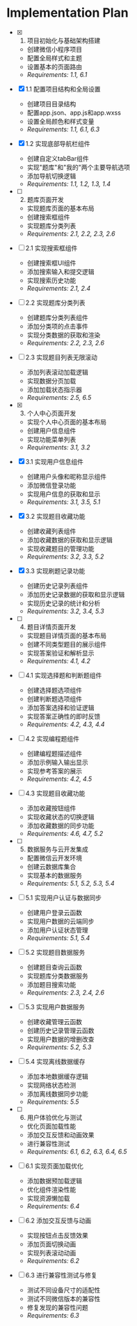 # Implementation Plan

- [x] 1. 项目初始化与基础架构搭建
  - 创建微信小程序项目
  - 配置全局样式和主题
  - 设置基本的页面路由
  - _Requirements: 1.1, 6.1_

- [x] 1.1 配置项目结构和全局设置
  - 创建项目目录结构
  - 配置app.json、app.js和app.wxss
  - 设置全局颜色和样式变量
  - _Requirements: 1.1, 6.1, 6.3_

- [x] 1.2 实现底部导航栏组件
  - 创建自定义tabBar组件
  - 实现"题库"和"我的"两个主要导航选项
  - 添加导航切换逻辑
  - _Requirements: 1.1, 1.2, 1.3, 1.4_

- [ ] 2. 题库页面开发
  - 实现题库页面的基本布局
  - 创建搜索框组件
  - 实现题库分类列表
  - _Requirements: 2.1, 2.2, 2.3, 2.6_

- [ ] 2.1 实现搜索框组件
  - 创建搜索框UI组件
  - 添加搜索输入和提交逻辑
  - 实现搜索历史功能
  - _Requirements: 2.1, 2.4_

- [ ] 2.2 实现题库分类列表
  - 创建题库分类列表组件
  - 添加分类项的点击事件
  - 实现分类数据的获取和渲染
  - _Requirements: 2.2, 2.3, 2.6_

- [ ] 2.3 实现题目列表无限滚动
  - 添加列表滚动加载逻辑
  - 实现数据分页加载
  - 添加加载状态指示器
  - _Requirements: 2.5, 6.5_

- [x] 3. 个人中心页面开发
  - 实现个人中心页面的基本布局
  - 创建用户信息组件
  - 实现功能菜单列表
  - _Requirements: 3.1, 3.2_

- [x] 3.1 实现用户信息组件
  - 创建用户头像和昵称显示组件
  - 添加微信登录功能
  - 实现用户信息的获取和显示
  - _Requirements: 3.1, 3.5, 5.1_

- [x] 3.2 实现题目收藏功能
  - 创建收藏列表组件
  - 添加收藏数据的获取和显示逻辑
  - 实现收藏题目的管理功能
  - _Requirements: 3.2, 3.3, 5.2_

- [x] 3.3 实现刷题记录功能
  - 创建历史记录列表组件
  - 添加历史记录数据的获取和显示逻辑
  - 实现历史记录的统计和分析
  - _Requirements: 3.2, 3.4, 5.3_

- [ ] 4. 题目详情页面开发
  - 实现题目详情页面的基本布局
  - 创建不同类型题目的展示组件
  - 实现答案验证和解析显示
  - _Requirements: 4.1, 4.2_

- [ ] 4.1 实现选择题和判断题组件
  - 创建选择题选项组件
  - 创建判断题选项组件
  - 添加答案选择和验证逻辑
  - 实现答案正确性的即时反馈
  - _Requirements: 4.2, 4.3, 4.4_

- [ ] 4.2 实现编程题组件
  - 创建编程题描述组件
  - 添加示例输入输出显示
  - 实现参考答案的展示
  - _Requirements: 4.2, 4.5_

- [ ] 4.3 实现题目收藏功能
  - 添加收藏按钮组件
  - 实现收藏状态的切换逻辑
  - 添加收藏数据的同步功能
  - _Requirements: 4.6, 4.7, 5.2_

- [ ] 5. 数据服务与云开发集成
  - 配置微信云开发环境
  - 创建云数据库集合
  - 实现基本的数据服务
  - _Requirements: 5.1, 5.2, 5.3, 5.4_

- [ ] 5.1 实现用户认证与数据同步
  - 创建用户登录云函数
  - 实现用户数据的云端同步
  - 添加用户认证状态管理
  - _Requirements: 5.1, 5.4_

- [ ] 5.2 实现题目数据服务
  - 创建题目查询云函数
  - 实现题库分类数据服务
  - 添加题目搜索功能
  - _Requirements: 2.3, 2.4, 2.6_

- [ ] 5.3 实现用户数据服务
  - 创建收藏管理云函数
  - 创建历史记录管理云函数
  - 实现用户数据的增删改查
  - _Requirements: 5.2, 5.3_

- [ ] 5.4 实现离线数据缓存
  - 添加本地数据缓存逻辑
  - 实现网络状态检测
  - 添加离线数据同步功能
  - _Requirements: 5.5_

- [ ] 6. 用户体验优化与测试
  - 优化页面加载性能
  - 添加交互反馈和动画效果
  - 进行兼容性测试
  - _Requirements: 6.1, 6.2, 6.3, 6.4, 6.5_

- [ ] 6.1 实现页面加载优化
  - 添加数据预加载逻辑
  - 优化组件渲染性能
  - 实现资源懒加载
  - _Requirements: 6.4_

- [ ] 6.2 添加交互反馈与动画
  - 实现按钮点击反馈效果
  - 添加页面切换动画
  - 实现列表滚动动画
  - _Requirements: 6.2_

- [ ] 6.3 进行兼容性测试与修复
  - 测试不同设备尺寸的适配性
  - 测试不同微信版本的兼容性
  - 修复发现的兼容性问题
  - _Requirements: 6.3_
